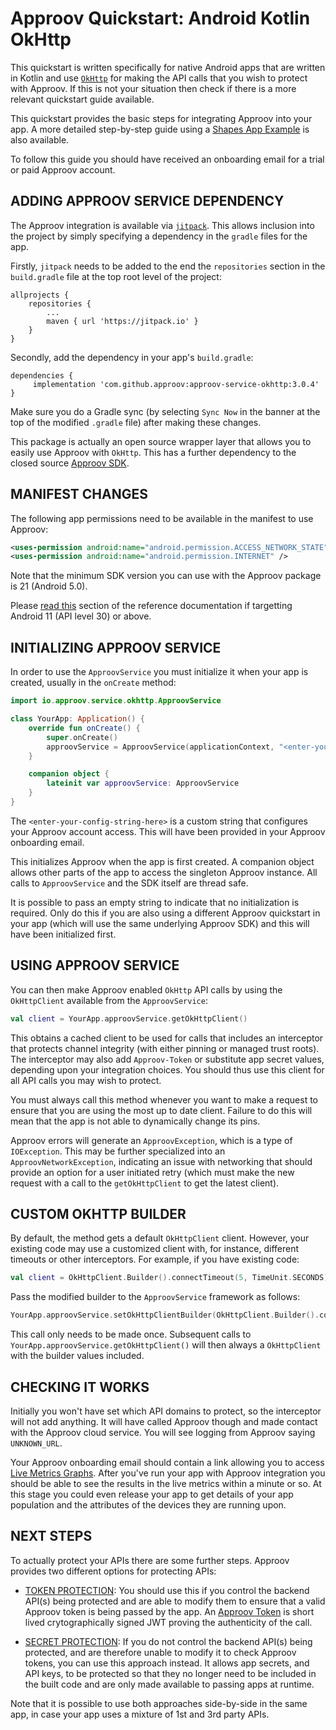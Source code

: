 # Approov Quickstart: Android Kotlin OkHttp

This quickstart is written specifically for native Android apps that are written in Kotlin and use [`OkHttp`](https://square.github.io/okhttp/) for making the API calls that you wish to protect with Approov. If this is not your situation then check if there is a more relevant quickstart guide available.

This quickstart provides the basic steps for integrating Approov into your app. A more detailed step-by-step guide using a [Shapes App Example](https://github.com/approov/quickstart-android-kotlin-okhttp/blob/master/SHAPES-EXAMPLE.md) is also available.

To follow this guide you should have received an onboarding email for a trial or paid Approov account.

## ADDING APPROOV SERVICE DEPENDENCY
The Approov integration is available via [`jitpack`](https://jitpack.io). This allows inclusion into the project by simply specifying a dependency in the `gradle` files for the app.

Firstly, `jitpack` needs to be added to the end the `repositories` section in the `build.gradle` file at the top root level of the project:

```
allprojects {
    repositories {
        ...
        maven { url 'https://jitpack.io' }
    }
}
```

Secondly, add the dependency in your app's `build.gradle`:

```
dependencies {
	 implementation 'com.github.approov:approov-service-okhttp:3.0.4'
}
```
Make sure you do a Gradle sync (by selecting `Sync Now` in the banner at the top of the modified `.gradle` file) after making these changes.

This package is actually an open source wrapper layer that allows you to easily use Approov with `OkHttp`. This has a further dependency to the closed source [Approov SDK](https://github.com/approov/approov-android-sdk).

## MANIFEST CHANGES
The following app permissions need to be available in the manifest to use Approov:

```xml
<uses-permission android:name="android.permission.ACCESS_NETWORK_STATE" />
<uses-permission android:name="android.permission.INTERNET" />
```

Note that the minimum SDK version you can use with the Approov package is 21 (Android 5.0). 

Please [read this](https://approov.io/docs/latest/approov-usage-documentation/#targetting-android-11-and-above) section of the reference documentation if targetting Android 11 (API level 30) or above.

## INITIALIZING APPROOV SERVICE
In order to use the `ApproovService` you must initialize it when your app is created, usually in the `onCreate` method:

```kotlin
import io.approov.service.okhttp.ApproovService

class YourApp: Application() {
    override fun onCreate() {
        super.onCreate()
        approovService = ApproovService(applicationContext, "<enter-your-config-string-here>")
    }

    companion object {
        lateinit var approovService: ApproovService
    }
}
```

The `<enter-your-config-string-here>` is a custom string that configures your Approov account access. This will have been provided in your Approov onboarding email.

This initializes Approov when the app is first created. A companion object allows other parts of the app to access the singleton Approov instance. All calls to `ApproovService` and the SDK itself are thread safe.

It is possible to pass an empty string to indicate that no initialization is required. Only do this if you are also using a different Approov quickstart in your app (which will use the same underlying Approov SDK) and this will have been initialized first.

## USING APPROOV SERVICE
You can then make Approov enabled `OkHttp` API calls by using the `OkHttpClient` available from the `ApproovService`:

```kotlin
val client = YourApp.approovService.getOkHttpClient()
```

This obtains a cached client to be used for calls that includes an interceptor that protects channel integrity (with either pinning or managed trust roots). The interceptor may also add `Approov-Token` or substitute app secret values, depending upon your integration choices. You should thus use this client for all API calls you may wish to protect.

You must always call this method whenever you want to make a request to ensure that you are using the most up to date client. Failure to do this will mean that the app is not able to dynamically change its pins.

Approov errors will generate an `ApproovException`, which is a type of `IOException`. This may be further specialized into an `ApproovNetworkException`, indicating an issue with networking that should provide an option for a user initiated retry (which must make the new request with a call to the `getOkHttpClient` to get the latest client).

## CUSTOM OKHTTP BUILDER
By default, the method gets a default `OkHttpClient` client. However, your existing code may use a customized client with, for instance, different timeouts or other interceptors. For example, if you have existing code:

```kotlin
val client = OkHttpClient.Builder().connectTimeout(5, TimeUnit.SECONDS).build()
```
Pass the modified builder to the `ApproovService` framework as follows:

```kotlin
YourApp.approovService.setOkHttpClientBuilder(OkHttpClient.Builder().connectTimeout(5, TimeUnit.SECONDS))
```

This call only needs to be made once. Subsequent calls to `YourApp.approovService.getOkHttpClient()` will then always a `OkHttpClient` with the builder values included.

## CHECKING IT WORKS
Initially you won't have set which API domains to protect, so the interceptor will not add anything. It will have called Approov though and made contact with the Approov cloud service. You will see logging from Approov saying `UNKNOWN_URL`.

Your Approov onboarding email should contain a link allowing you to access [Live Metrics Graphs](https://approov.io/docs/latest/approov-usage-documentation/#metrics-graphs). After you've run your app with Approov integration you should be able to see the results in the live metrics within a minute or so. At this stage you could even release your app to get details of your app population and the attributes of the devices they are running upon.

## NEXT STEPS
To actually protect your APIs there are some further steps. Approov provides two different options for protecting APIs:

* [TOKEN PROTECTION](https://github.com/approov/quickstart-android-kotlin-okhttp/blob/master/TOKEN-PROTECTION.md): You should use this if you control the backend API(s) being protected and are able to modify them to ensure that a valid Approov token is being passed by the app. An [Approov Token](https://approov.io/docs/latest/approov-usage-documentation/#approov-tokens) is short lived crytographically signed JWT proving the authenticity of the call.

* [SECRET PROTECTION](https://github.com/approov/quickstart-android-kotlin-okhttp/blob/master/SECRET-PROTECTION.md): If you do not control the backend API(s) being protected, and are therefore unable to modify it to check Approov tokens, you can use this approach instead. It allows app secrets, and API keys, to be protected so that they no longer need to be included in the built code and are only made available to passing apps at runtime.

Note that it is possible to use both approaches side-by-side in the same app, in case your app uses a mixture of 1st and 3rd party APIs.
